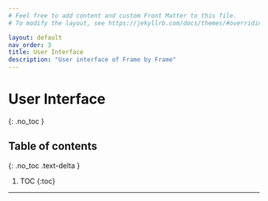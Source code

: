 ```yaml
---
# Feel free to add content and custom Front Matter to this file.
# To modify the layout, see https://jekyllrb.com/docs/themes/#overriding-theme-defaults

layout: default
nav_order: 3
title: User Interface
description: "User interface of Frame by Frame"
---
```


# User Interface
{: .no_toc }

## Table of contents
{: .no_toc .text-delta }

1. TOC
{:toc}

---

# 